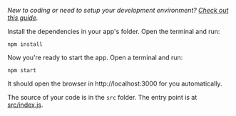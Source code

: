 _New to coding or need to setup your development environment? [Check out this
guide](https://github.com/viewstools/docs/blob/master/DevEnvironmentSetup.md)._

Install the dependencies in your app's folder. Open the terminal and run:
```
npm install
```

Now you're ready to start the app. Open a terminal and run:
```
npm start
```

It should open the browser in http://localhost:3000 for you automatically.

The source of your code is in the `src` folder. The entry point is at [src/index.js](src/index.js).
